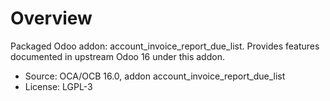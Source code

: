 # Overview

Packaged Odoo addon: account_invoice_report_due_list. Provides features documented in upstream Odoo 16 under this addon.

- Source: OCA/OCB 16.0, addon account_invoice_report_due_list
- License: LGPL-3
